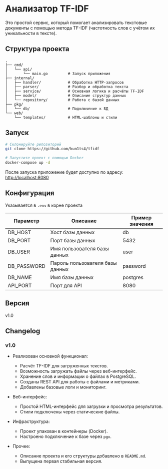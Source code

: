 # Анализатор TF-IDF

Это простой сервис, который помогает анализировать текстовые документы с помощью метода TF-IDF (частотность слов с учётом их уникальности в тексте).

## Структура проекта

```text
.
├── cmd/
│   └── api/
│       └── main.go         # Запуск приложения
├── internal/
│   ├── handler/            # Обработка HTTP-запросов
│   ├── parser/             # Разбор и обработка текста
│   ├── service/            # Основная логика и расчёты TF-IDF
│   ├── model/              # Описание структур данных
│   └── repository/         # Работа с базой данных
├── pkg/
│   └── db/                 # Подключение к БД
└── web/
    └── templates/          # HTML-шаблоны и стили
```

## Запуск

```bash
# Склонируйте репозиторий
git clone https://github.com/kun1ts4/tfidf

# Запустите проект с помощью Docker
docker-compose up -d
```

После запуска приложение будет доступно по адресу: [http://localhost:8080](http://localhost:8080)

## Конфигурация

Указывается в `.env` в корне проекта

| Параметр   | Описание                           | Пример значения |
| ---------- | ---------------------------------- | --------------- |
| DB_HOST    | Хост базы данных                   | db              |
| DB_PORT    | Порт базы данных                   | 5432            |
| DB_USER    | Имя пользователя базы данных       | user            |
| DB_PASSWORD| Пароль пользователя базы данных    | password        |
| DB_NAME    | Имя базы данных                    | postgres        |
| API_PORT   | Порт для API                       | 8080            |

## Версия

v1.0

## Changelog

### v1.0

* Реализован основной функционал:

    * Расчёт TF-IDF для загруженных текстов.
    * Возможность загружать файлы через веб-интерфейс.
    * Хранение слов и информации о файлах в PostgreSQL.
    * Созданы REST API для работы с файлами и метриками.
    * Добавлены базовые логи и мониторинг.

* Веб-интерфейс:

    * Простой HTML-интерфейс для загрузки и просмотра результатов.
    * Стили подключены через статические файлы.

* Инфраструктура:

    * Проект упакован в контейнеры (Docker).
    * Настроено подключение к базе через `pgx`.

* Прочее:

    * Описание проекта и его структуры добавлено в `README.md`.
    * Выпущена первая стабильная версия.